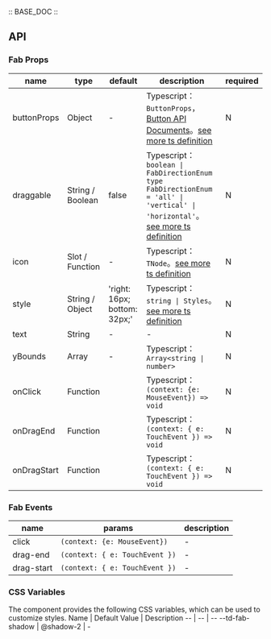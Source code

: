 :: BASE_DOC ::

## API

### Fab Props

name | type | default | description | required
-- | -- | -- | -- | --
buttonProps | Object | - | Typescript：`ButtonProps`，[Button API Documents](./button?tab=api)。[see more ts definition](https://github.com/Tencent/tdesign-mobile-vue/tree/develop/src/fab/type.ts) | N
draggable | String / Boolean | false | Typescript：`boolean \| FabDirectionEnum ` `type FabDirectionEnum = 'all' \| 'vertical' \| 'horizontal'`。[see more ts definition](https://github.com/Tencent/tdesign-mobile-vue/tree/develop/src/fab/type.ts) | N
icon | Slot / Function | - | Typescript：`TNode`。[see more ts definition](https://github.com/Tencent/tdesign-mobile-vue/blob/develop/src/common.ts) | N
style | String / Object | 'right: 16px; bottom: 32px;' | Typescript：`string \| Styles`。[see more ts definition](https://github.com/Tencent/tdesign-mobile-vue/blob/develop/src/common.ts) | N
text | String | - | \- | N
yBounds | Array | - | Typescript：`Array<string \| number>` | N
onClick | Function |  | Typescript：`(context: {e: MouseEvent}) => void`<br/> | N
onDragEnd | Function |  | Typescript：`(context: { e: TouchEvent }) => void`<br/> | N
onDragStart | Function |  | Typescript：`(context: { e: TouchEvent }) => void`<br/> | N

### Fab Events

name | params | description
-- | -- | --
click | `(context: {e: MouseEvent})` | \-
drag-end | `(context: { e: TouchEvent })` | \-
drag-start | `(context: { e: TouchEvent })` | \-

### CSS Variables

The component provides the following CSS variables, which can be used to customize styles.
Name | Default Value | Description 
-- | -- | --
--td-fab-shadow | @shadow-2 | - 
